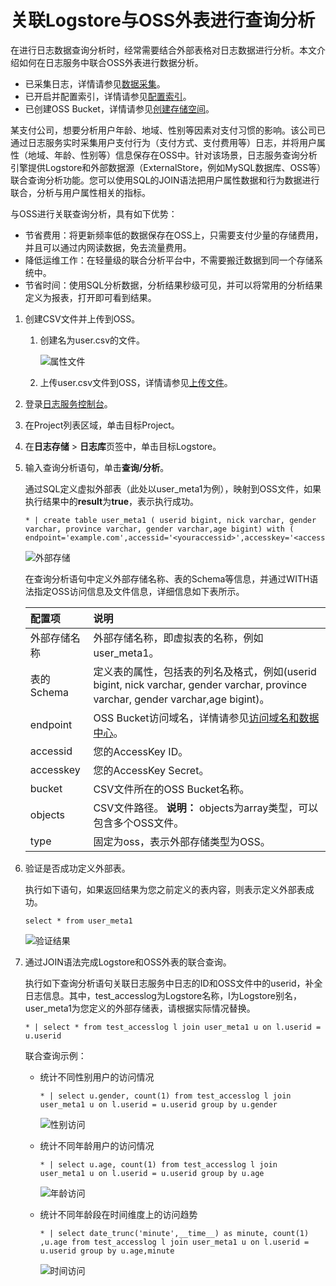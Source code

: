 # 关联Logstore与OSS外表进行查询分析

在进行日志数据查询分析时，经常需要结合外部表格对日志数据进行分析。本文介绍如何在日志服务中联合OSS外表进行数据分析。

-   已采集日志，详情请参见[数据采集](/intl.zh-CN/数据采集/采集方式.md)。
-   已开启并配置索引，详情请参见[配置索引](/intl.zh-CN/查询与分析/配置索引.md)。
-   已创建OSS Bucket，详情请参见[创建存储空间](/intl.zh-CN/快速入门/控制台快速入门/创建存储空间.md)。

某支付公司，想要分析用户年龄、地域、性别等因素对支付习惯的影响。该公司已通过日志服务实时采集用户支付行为（支付方式、支付费用等）日志，并将用户属性（地域、年龄、性别等）信息保存在OSS中。针对该场景，日志服务查询分析引擎提供Logstore和外部数据源（ExternalStore，例如MySQL数据库、OSS等）联合查询分析功能。您可以使用SQL的JOIN语法把用户属性数据和行为数据进行联合，分析与用户属性相关的指标。

与OSS进行关联查询分析，具有如下优势：

-   节省费用：将更新频率低的数据保存在OSS上，只需要支付少量的存储费用，并且可以通过内网读数据，免去流量费用。
-   降低运维工作：在轻量级的联合分析平台中，不需要搬迁数据到同一个存储系统中。
-   节省时间：使用SQL分析数据，分析结果秒级可见，并可以将常用的分析结果定义为报表，打开即可看到结果。

1.  创建CSV文件并上传到OSS。

    1.  创建名为user.csv的文件。

        ![属性文件](https://static-aliyun-doc.oss-accelerate.aliyuncs.com/assets/img/zh-CN/0540559951/p41528.png)

    2.  上传user.csv文件到OSS，详情请参见[上传文件](/intl.zh-CN/快速入门/控制台快速入门/上传文件.md)。

2.  登录[日志服务控制台](https://sls.console.aliyun.com)。

3.  在Project列表区域，单击目标Project。

4.  在**日志存储** \> **日志库**页签中，单击目标Logstore。

5.  输入查询分析语句，单击**查询/分析**。

    通过SQL定义虚拟外部表（此处以user\_meta1为例），映射到OSS文件，如果执行结果中的**result**为**true**，表示执行成功。

    ```
    * | create table user_meta1 ( userid bigint, nick varchar, gender varchar, province varchar, gender varchar,age bigint) with ( endpoint='example.com',accessid='<youraccessid>',accesskey='<accesskey>',bucket='testossconnector',objects=ARRAY['user.csv'],type='oss')
    ```

    ![外部存储](https://static-aliyun-doc.oss-accelerate.aliyuncs.com/assets/img/zh-CN/7926703061/p8538.png)

    在查询分析语句中定义外部存储名称、表的Schema等信息，并通过WITH语法指定OSS访问信息及文件信息，详细信息如下表所示。

    |配置项|说明|
    |:--|:-|
    |外部存储名称|外部存储名称，即虚拟表的名称，例如user\_meta1。|
    |表的Schema|定义表的属性，包括表的列名及格式，例如\(userid bigint, nick varchar, gender varchar, province varchar, gender varchar,age bigint\)。|
    |endpoint|OSS Bucket访问域名，详情请参见[访问域名和数据中心](/intl.zh-CN/开发指南/访问域名（Endpoint）/访问域名和数据中心.md)。|
    |accessid|您的AccessKey ID。|
    |accesskey|您的AccessKey Secret。|
    |bucket|CSV文件所在的OSS Bucket名称。|
    |objects|CSV文件路径。 **说明：** objects为array类型，可以包含多个OSS文件。 |
    |type|固定为oss，表示外部存储类型为OSS。|

6.  验证是否成功定义外部表。

    执行如下语句，如果返回结果为您之前定义的表内容，则表示定义外部表成功。

    ```
    select * from user_meta1
    ```

    ![验证结果](https://static-aliyun-doc.oss-accelerate.aliyuncs.com/assets/img/zh-CN/0540559951/p8539.png)

7.  通过JOIN语法完成Logstore和OSS外表的联合查询。

    执行如下查询分析语句关联日志服务中日志的ID和OSS文件中的userid，补全日志信息。其中，test\_accesslog为Logstore名称，l为Logstore别名，user\_meta1为您定义的外部存储表，请根据实际情况替换。

    ```
    * | select * from test_accesslog l join user_meta1 u on l.userid = u.userid
    ```

    联合查询示例：

    -   统计不同性别用户的访问情况

        ```
        * | select u.gender, count(1) from test_accesslog l join user_meta1 u on l.userid = u.userid group by u.gender
        ```

        ![性别访问](https://static-aliyun-doc.oss-accelerate.aliyuncs.com/assets/img/zh-CN/0540559951/p41547.png)

    -   统计不同年龄用户的访问情况

        ```
        * | select u.age, count(1) from test_accesslog l join user_meta1 u on l.userid = u.userid group by u.age
        ```

        ![年龄访问](https://static-aliyun-doc.oss-accelerate.aliyuncs.com/assets/img/zh-CN/0540559951/p41550.png)

    -   统计不同年龄段在时间维度上的访问趋势

        ```
        * | select date_trunc('minute',__time__) as minute, count(1) ,u.age from test_accesslog l join user_meta1 u on l.userid = u.userid group by u.age,minute
        ```

        ![时间访问](https://static-aliyun-doc.oss-accelerate.aliyuncs.com/assets/img/zh-CN/0540559951/p41551.png)


